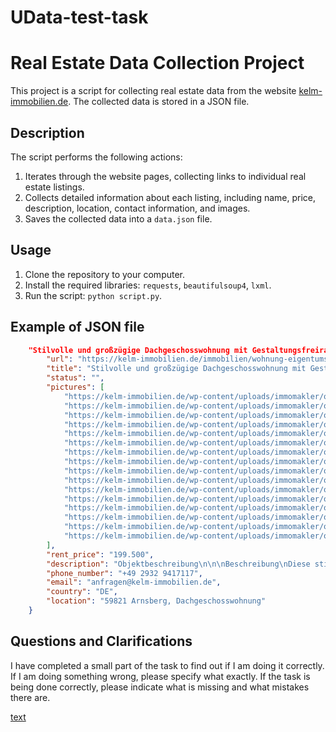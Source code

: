 # UData-test-task

# Real Estate Data Collection Project

This project is a script for collecting real estate data from the website [kelm-immobilien.de](https://kelm-immobilien.de). The collected data is stored in a JSON file.

## Description

The script performs the following actions:
1. Iterates through the website pages, collecting links to individual real estate listings.
2. Collects detailed information about each listing, including name, price, description, location, contact information, and images.
3. Saves the collected data into a `data.json` file.

## Usage

1. Clone the repository to your computer.
2. Install the required libraries: `requests`, `beautifulsoup4`, `lxml`.
3. Run the script: `python script.py`.

## Example of JSON file

```json
    "Stilvolle und großzügige Dachgeschosswohnung mit Gestaltungsfreiraum": {
        "url": "https://kelm-immobilien.de/immobilien/wohnung-eigentumswohnung-dachgeschosswohnung-in-arnsberg-kaufen-7953-prvtx/",
        "title": "Stilvolle und großzügige Dachgeschosswohnung mit Gestaltungsfreiraum",
        "status": "",
        "pictures": [
            "https://kelm-immobilien.de/wp-content/uploads/immomakler/openimmo1718794161331/1d002522-9ec4-44a3-86d0-21f3bc533769-100x67.jpg",
            "https://kelm-immobilien.de/wp-content/uploads/immomakler/openimmo1718794161331/c551dbce-0518-4c8b-912e-2bc83fbacc35-100x67.jpg",
            "https://kelm-immobilien.de/wp-content/uploads/immomakler/openimmo1718794161331/096057c0-246e-4313-92b6-8335be10d09d-100x67.jpg",
            "https://kelm-immobilien.de/wp-content/uploads/immomakler/openimmo1718794161331/81da5240-ddf7-406f-a5a5-556084753506-100x67.jpg",
            "https://kelm-immobilien.de/wp-content/uploads/immomakler/openimmo1718794161331/e9bebd91-e6de-4841-ad13-a9ef9654f4f1-100x67.jpg",
            "https://kelm-immobilien.de/wp-content/uploads/immomakler/openimmo1718794161331/22511273-9188-418e-946f-f54fd1631c17-100x67.jpg",
            "https://kelm-immobilien.de/wp-content/uploads/immomakler/openimmo1718794161331/2046981e-9c82-4075-b496-012434e365f4-100x67.jpg",
            "https://kelm-immobilien.de/wp-content/uploads/immomakler/openimmo1718794161331/00e38e81-0004-4fa6-8ae6-0dd6d1190894-100x67.jpg",
            "https://kelm-immobilien.de/wp-content/uploads/immomakler/openimmo1718794161331/c4d8e742-732c-49c3-ad95-7333e75cc22f-100x67.jpg",
            "https://kelm-immobilien.de/wp-content/uploads/immomakler/openimmo1718794161331/f5b9aeb4-f8a9-40c7-9ae6-ae521970602b-100x67.jpg",
            "https://kelm-immobilien.de/wp-content/uploads/immomakler/openimmo1718794161331/e2814a1b-2e63-47e6-82e1-c446a7bc8c70-100x67.jpg",
            "https://kelm-immobilien.de/wp-content/uploads/immomakler/openimmo1718794161331/eade33a1-db17-40d4-ba68-4342af921c6b-100x67.jpg",
            "https://kelm-immobilien.de/wp-content/uploads/immomakler/openimmo1718794161331/d32cdb06-a4f2-4b4c-8040-870fbb510992-100x67.jpg",
            "https://kelm-immobilien.de/wp-content/uploads/immomakler/openimmo1718794161331/23cec9b4-f910-4f19-a935-bcb2f1d6d10a-100x67.jpg",
            "https://kelm-immobilien.de/wp-content/uploads/immomakler/openimmo1718794161331/92081eef-d7e9-46f8-9607-c79bd29f5f9f-100x67.jpg",
            "https://kelm-immobilien.de/wp-content/uploads/immomakler/openimmo1718794161331/0562edaf-afd2-4b47-a8aa-b360f039e844-100x54.jpg"
        ],
        "rent_price": "199.500",
        "description": "Objekt­beschreibung\n\n\nBeschreibung\nDiese stilvolle und großzügige Eigentumswohnung befindet sich in einem Mehrfamilienhaus aus dem Baujahr 1968 und erstreckt sich über ca. 127m² Wohnfläche im Dachgeschoss. \nDie Wohnung wurde kürzlich renoviert und präsentiert sich in einem modernen und ansprechenden Zustand. Die Renovierung umfasste unter anderem die Erneuerung der Böden, die Montage neuer Fenster sowie die Sanitärinstallationen.\nDiese charmante Dachgeschosswohnung kann sofort bezogen oder vermietet werden.\nIn dem Mehrfamilienhaus besteht die Möglichkeit, einen Aufzug nachzurüsten. Die Genehmigung für den Einbau des Aufzugs liegt bereits vor. Diese Maßnahme bietet den Bewohnern des Hauses nicht nur einen bequemeren Zugang zu ihren Wohnungen, sondern erhöht auch den Wohnkomfort.\nAusstattung\nDiese charmante Eigentumswohnung verfügt über insgesamt 5 geräumige Zimmer auf 127 m² und bietet ein praktisches Raumkonzept und vielfältige Nutzungsmöglichkeiten.\nZudem verfügt die Wohnung über eine separate Küche mit angrenzendem Esszimmer sowie ein Badezimmer mit Badewanne.\nEine Besonderheit dieser Dachgeschosswohnung ist der dazugehörige Dachboden, der für weitere Nutzungszwecke zur Verfügung steht und in Sondereigentum befindet.\nAktuell wird das Objekt über eine Zentralheizung aus dem Jahr 2000 beheizt. Der jetzige Eigentümer wird die Gasheizung innerhalb nächsten Jahres verpflichtend erneuern.\nEin PKW-Stellplatz kann optional angemietet werden, um das Auto bequem vor dem Gebäude zu parken.\nDiese Eigentumswohnung eignet sich ideal für Familien, Paare oder Kapitalanleger, die auf der Suche nach einer großzügigen und gut gelegenen Immobilie sind.\nSonstige Informationen\nAlle Angaben in der Beschreibung beruhen auf Auskünften des Eigentümers. Flächen- und Maßangaben sind ca. Werte. Die hier aufgeführten Grundrisse dienen nur der besseren Darstellung. Abweichungen zum Original können möglich sein. Für die Richtigkeit dieser Angaben übernehmen wir keine Haftung. Irrtum und Zwischenverkauf vorbehalten.\nVereinbaren Sie gerne einen Besichtigungstermin mit uns.\nDas Kelm Immobilien-Team aus Neheim steht Ihnen jederzeit gern zur Verfügung!\nAuf Wunsch erarbeiten wir mit Ihnen ein attraktives Finanzierungsangebot. Sprechen Sie uns gern dazu an.",
        "phone_number": "+49 2932 9417117",
        "email": "anfragen@kelm-immobilien.de",
        "country": "DE",
        "location": "59821 Arnsberg, Dachgeschosswohnung"
    }
```

## Questions and Clarifications

I have completed a small part of the task to find out if I am doing it correctly. If I am doing something wrong, please specify what exactly. If the task is being done correctly, please indicate what is missing and what mistakes there are.


[text](<Test Task - Python Developer (Scrapy).pdf>)